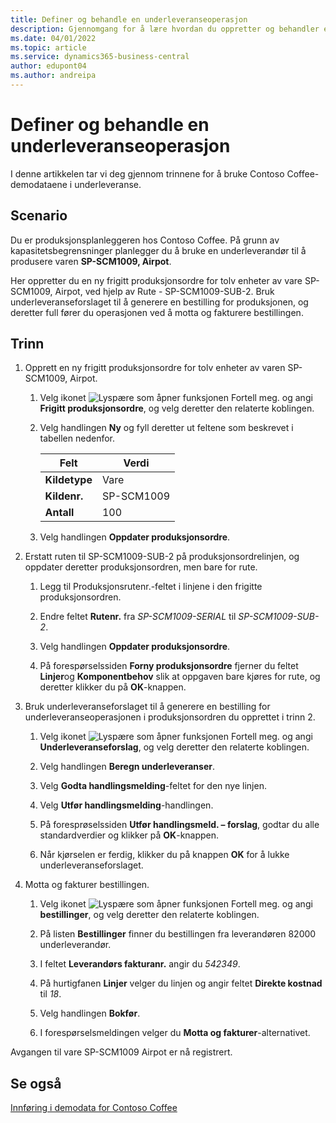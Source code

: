 ```yaml
---
title: Definer og behandle en underleveranseoperasjon
description: Gjennomgang for å lære hvordan du oppretter og behandler en underleveranseoperasjon i Business Central.
ms.date: 04/01/2022
ms.topic: article
ms.service: dynamics365-business-central
author: edupont04
ms.author: andreipa
---
```


# Definer og behandle en underleveranseoperasjon

I denne artikkelen tar vi deg gjennom trinnene for å bruke Contoso Coffee-demodataene i underleveranse.

## Scenario

Du er produksjonsplanleggeren hos Contoso Coffee. På grunn av kapasitetsbegrensninger planlegger du å bruke en underleverandør til å produsere varen **SP-SCM1009, Airpot**.

Her oppretter du en ny frigitt produksjonsordre for tolv enheter av vare SP-SCM1009, Airpot, ved hjelp av Rute - SP-SCM1009-SUB-2. Bruk underleveranseforslaget til å generere en bestilling for produksjonen, og deretter full fører du operasjonen ved å motta og fakturere bestillingen.

## Trinn

1. Opprett en ny frigitt produksjonsordre for tolv enheter av varen SP-SCM1009, Airpot.

    1. Velg ikonet ![Lyspære som åpner funksjonen Fortell meg.](../../media/ui-search/search_small.png "Fortell hva du vil gjøre") og angi **Frigitt produksjonsordre**, og velg deretter den relaterte koblingen.  

    2. Velg handlingen **Ny** og fyll deretter ut feltene som beskrevet i tabellen nedenfor.  

        |Felt  |Verdi  |
        |---------|---------|
        |**Kildetype** |Vare|
        |**Kildenr.** |SP-SCM1009|
        |**Antall** |100|
    3. Velg handlingen **Oppdater produksjonsordre**.  

2. Erstatt ruten til SP-SCM1009-SUB-2 på produksjonsordrelinjen, og oppdater deretter produksjonsordren, men bare for rute.  

    1. Legg til Produksjonsrutenr.-feltet i linjene i den frigitte produksjonsordren.<!--in code, this is marked as visible=false-->

    2. Endre feltet **Rutenr.** fra *SP-SCM1009-SERIAL* til *SP-SCM1009-SUB-2*.  

    3. Velg handlingen **Oppdater produksjonsordre**.  

    4. På forespørselssiden **Forny produksjonsordre** fjerner du feltet **Linjer**og **Komponentbehov** slik at oppgaven bare kjøres for rute, og deretter klikker du på **OK**-knappen.

3. Bruk underleveranseforslaget til å generere en bestilling for underleveranseoperasjonen i produksjonsordren du opprettet i trinn 2.  

    1. Velg ikonet ![Lyspære som åpner funksjonen Fortell meg.](../../media/ui-search/search_small.png "Fortell hva du vil gjøre") og angi **Underleveranseforslag**, og velg deretter den relaterte koblingen.  

    2. Velg handlingen **Beregn underleveranser**.

    3. Velg **Godta handlingsmelding**-feltet for den nye linjen.

    4. Velg **Utfør handlingsmelding**-handlingen.  

    5. På foresprøselssiden **Utfør handlingsmeld. – forslag**, godtar du alle standardverdier og klikker på **OK**-knappen.

    6. Når kjørselen er ferdig, klikker du på knappen **OK** for å lukke underleveranseforslaget.  

4. Motta og fakturer bestillingen.  

    1. Velg ikonet ![Lyspære som åpner funksjonen Fortell meg.](../../media/ui-search/search_small.png "Fortell hva du vil gjøre") og angi **bestillinger**, og velg deretter den relaterte koblingen.  

    2. På listen **Bestillinger** finner du bestillingen fra leverandøren 82000 underleverandør.

    3. I feltet **Leverandørs fakturanr.** angir du *542349*.

    4. På hurtigfanen **Linjer** velger du linjen og angir feltet **Direkte kostnad** til *18*.

    5. Velg handlingen **Bokfør**.  

    6. I forespørselsmeldingen velger du **Motta og fakturer**-alternativet.  

Avgangen til vare SP-SCM1009 Airpot er nå registrert.

## Se også

[Innføring i demodata for Contoso Coffee](../contoso-coffee-intro.md)  
